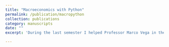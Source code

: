 ```yaml
---
title: "Macroeconomics with Python"
permalink: /publication/macropython
collection: publications
category: manuscripts 
date: ""
excerpt: 'During the last semester I helped Professor Marco Vega in the design of examples and tasks of Python applied to macroeconomics. New examples and ideas were provided. The idea was to consolidate a well first-encounter with programming wwith some useful and motivating applications. I uploaded the files in the Jupyter Notebook inside a GitHub repo so you can access [here](https://github.com/supgquijano/Macro-Python)   '    

---
```

